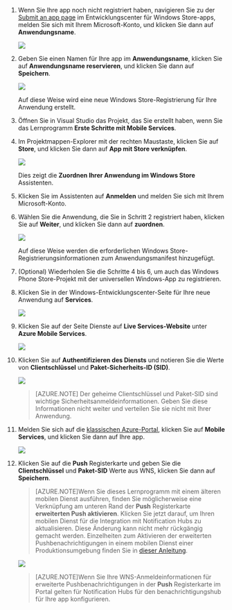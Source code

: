 

1. Wenn Sie Ihre app noch nicht registriert haben, navigieren Sie zu der [Submit an app page] im Entwicklungscenter für Windows Store-apps, melden Sie sich mit Ihrem Microsoft-Konto, und klicken Sie dann auf **Anwendungsname**.

    ![](./media/mobile-services-notification-hubs-register-windows-store-app/mobile-services-submit-win8-app.png)

2. Geben Sie einen Namen für Ihre app im **Anwendungsname**, klicken Sie auf **Anwendungsname reservieren**, und klicken Sie dann auf **Speichern**.

    ![](./media/mobile-services-notification-hubs-register-windows-store-app/mobile-services-win8-app-name.png)

    Auf diese Weise wird eine neue Windows Store-Registrierung für Ihre Anwendung erstellt.

3. Öffnen Sie in Visual Studio das Projekt, das Sie erstellt haben, wenn Sie das Lernprogramm **Erste Schritte mit Mobile Services**.

4. Im Projektmappen-Explorer mit der rechten Maustaste, klicken Sie auf **Store**, und klicken Sie dann auf **App mit Store verknüpfen**. 

    ![](./media/mobile-services-notification-hubs-register-windows-store-app/mobile-services-store-association.png)

    Dies zeigt die **Zuordnen Ihrer Anwendung im Windows Store** Assistenten.

5. Klicken Sie im Assistenten auf **Anmelden** und melden Sie sich mit Ihrem Microsoft-Konto.

6. Wählen Sie die Anwendung, die Sie in Schritt 2 registriert haben, klicken Sie auf **Weiter**, und klicken Sie dann auf **zuordnen**.

    ![](./media/mobile-services-notification-hubs-register-windows-store-app/mobile-services-select-app-name.png)

    Auf diese Weise werden die erforderlichen Windows Store-Registrierungsinformationen zum Anwendungsmanifest hinzugefügt.    

7. (Optional) Wiederholen Sie die Schritte 4 bis 6, um auch das Windows Phone Store-Projekt mit der universellen Windows-App zu registrieren.

8. Klicken Sie in der Windows-Entwicklungscenter-Seite für Ihre neue Anwendung auf **Services**. 

    ![](./media/mobile-services-notification-hubs-register-windows-store-app/mobile-services-win8-edit-app.png) 

9. Klicken Sie auf der Seite Dienste auf **Live Services-Website** unter **Azure Mobile Services**.

    ![](./media/mobile-services-javascript-backend-register-windows-store-app/mobile-services-win8-edit2-app.png)

10. Klicken Sie auf **Authentifizieren des Diensts** und notieren Sie die Werte von **Clientschlüssel** und **Paket-Sicherheits-ID (SID)**. 

    ![](./media/mobile-services-notification-hubs-register-windows-store-app/mobile-services-win8-app-push-auth.png)

    > [AZURE.NOTE] Der geheime Clientschlüssel und Paket-SID sind wichtige Sicherheitsanmeldeinformationen. Geben Sie diese Informationen nicht weiter und verteilen Sie sie nicht mit Ihrer Anwendung.

11. Melden Sie sich auf die [klassischen Azure-Portal](https://manage.windowsazure.com/), klicken Sie auf **Mobile Services**, und klicken Sie dann auf Ihre app.

    ![](./media/mobile-services-notification-hubs-register-windows-store-app/mobile-services-selection.png)

12. Klicken Sie auf die **Push** Registerkarte und geben Sie die **Clientschlüssel** und **Paket-SID** Werte aus WNS, klicken Sie dann auf **Speichern**.

    >[AZURE.NOTE]Wenn Sie dieses Lernprogramm mit einem älteren mobilen Dienst ausführen, finden Sie möglicherweise eine Verknüpfung am unteren Rand der **Push** Registerkarte **erweiterten Push aktivieren**. Klicken Sie jetzt darauf, um Ihren mobilen Dienst für die Integration mit Notification Hubs zu aktualisieren. Diese Änderung kann nicht mehr rückgängig gemacht werden. Einzelheiten zum Aktivieren der erweiterten Pushbenachrichtigungen in einem mobilen Dienst einer Produktionsumgebung finden Sie in <a href="http://go.microsoft.com/fwlink/p/?LinkId=391951">dieser Anleitung</a>. 

    ![](./media/mobile-services-notification-hubs-register-windows-store-app/mobile-push-tab.png)

    >[AZURE.NOTE]Wenn Sie Ihre WNS-Anmeldeinformationen für erweiterte Pushbenachrichtigungen in der **Push** Registerkarte im Portal gelten für Notification Hubs für den benachrichtigungshub für Ihre app konfigurieren.

<!-- URLs. -->
[Get started with Mobile Services]: ../articles/mobile-services-windows-store-get-started.md
[Submit an app page]: http://go.microsoft.com/fwlink/p/?LinkID=266582


